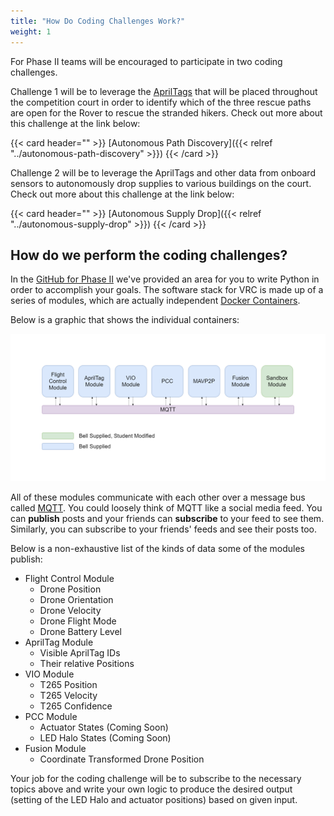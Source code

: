 ```yaml
---
title: "How Do Coding Challenges Work?"
weight: 1
---
```


For Phase II teams will be encouraged to participate in two coding challenges.

Challenge 1 will be to leverage the
[AprilTags](https://roboticsknowledgebase.com/wiki/sensing/apriltags/) that will be
placed throughout the competition court in order to identify
which of the three rescue paths are open for the Rover to rescue
the stranded hikers.
Check out more about this challenge at the link below:

{{< card header="" >}}
[Autonomous Path Discovery]({{< relref "../autonomous-path-discovery" >}})
{{< /card >}}

Challenge 2 will be to leverage the AprilTags and other data from onboard sensors to
autonomously drop supplies to various buildings on the court.
Check out more about this challenge at the link below:

{{< card header="" >}}
[Autonomous Supply Drop]({{< relref "../autonomous-supply-drop" >}})
{{< /card >}}

## How do we perform the coding challenges?

In the
[GitHub for Phase II](https://github.com/bellflight/VRC-2022/tree/main/VMC/FlightSoftware/README.md)
we've provided an area for you to write
Python in order to accomplish your goals. The software stack for VRC is
made up of a series of modules, which are actually independent
[Docker Containers](https://www.docker.com/resources/what-container).

Below is a graphic that shows the individual containers:

![](phaseI-Page-2.drawio.png)

All of these modules communicate with each other over a message bus called
[MQTT](http://www.steves-internet-guide.com/mqtt-works/).
You could loosely think of MQTT like a social media feed.
You can **publish** posts and your friends can **subscribe** to your feed to see them.
Similarly, you can subscribe to your friends' feeds and see their posts too.

Below is a non-exhaustive list of the kinds of data some of the modules publish:

- Flight Control Module
  - Drone Position
  - Drone Orientation
  - Drone Velocity
  - Drone Flight Mode
  - Drone Battery Level
- AprilTag Module
  - Visible AprilTag IDs
  - Their relative Positions
- VIO Module
  - T265 Position
  - T265 Velocity
  - T265 Confidence
- PCC Module
  - Actuator States (Coming Soon)
  - LED Halo States (Coming Soon)
- Fusion Module
  - Coordinate Transformed Drone Position

Your job for the coding challenge will be to subscribe to the
necessary topics above and write your own logic to produce the
desired output (setting of the LED Halo and actuator positions)
based on given input.
